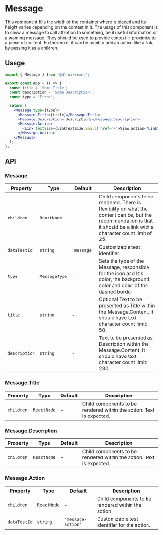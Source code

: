 # Message

This component fills the width of the container where is placed and its height varies depending on the content in it.
The usage of this component is to show a message to call attention to something, be it useful information or a warning message. They should be used to provide context in proximity to a piece of content.
Furthermore, it can be used to add an action like a link, by passing it as a children.

## Usage

```jsx
import { Message } from '@dt-ui/react';

export const App = () => {
  const title = 'Some Title';
  const description = 'Some Description';
  const type = 'Error';

  return (
    <Message type={type}>
      <Message.Title>{title}</Message.Title>
      <Message.Description>{description}</Message.Description>
      <Message.Action>
        <Link textSize={LinkTextSize.Small} href='/'>View action</Link>
      </Message.Action>
    </Message>
  );
};
```

## API

### Message

| Property      | Type          | Default     | Description                                                                                                                          |
|---------------|---------------|-------------|--------------------------------------------------------------------------------------------------------------------------------------|
| `children`    | `ReactNode`   | -           | Child components to be rendered. There is flexibility on what the content can be, but the recommendation is that it should be a link with a character count limit of 25. |
| `dataTestId`  | `string`      | `'message'` | Customizable test identifier.                                                                                                        |  
| `type`        | `MessageType` | -           | Sets the type of the Message, responsible for the icon and It's color, the background color and color of the dashed border           |  
| `title`       | `string`      | -           | Optional Text to be presented as Title within the Message.Content, It should have text character count limit: 50.                    |  
| `description` | `string`      | -           | Text to be presented as Description within the Message.Content, It should have text character count limit: 230.  

### Message.Title

| Property      | Type          | Default     | Description                                                                                                                          |
|---------------|---------------|-------------|--------------------------------------------------------------------------------------------------------------------------------------|
| `children`    | `ReactNode`   | -           | Child components to be rendered within the action. Text is expected. |

### Message.Description

| Property      | Type          | Default     | Description                                                                                                                          |
|---------------|---------------|-------------|--------------------------------------------------------------------------------------------------------------------------------------|
| `children`    | `ReactNode`   | -           | Child components to be rendered within the action. Text is expected. |

### Message.Action

| Property      | Type          | Default     | Description                                                                                                                          |
|---------------|---------------|-------------|--------------------------------------------------------------------------------------------------------------------------------------|
| `children`    | `ReactNode`   | -           | Child components to be rendered within the action. |
| `dataTestId`  | `string`      | `'message-action'` | Customizable test identifier for the action. |
